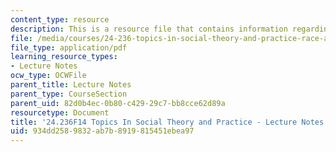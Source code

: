 ```yaml
---
content_type: resource
description: This is a resource file that contains information regarding session 22.
file: /media/courses/24-236-topics-in-social-theory-and-practice-race-and-racism-fall-2014/934dd2589832ab7b8919815451ebea97_MIT24_236F14_Sess22.pdf
file_type: application/pdf
learning_resource_types:
- Lecture Notes
ocw_type: OCWFile
parent_title: Lecture Notes
parent_type: CourseSection
parent_uid: 82d0b4ec-0b80-c429-29c7-bb8cce62d89a
resourcetype: Document
title: '24.236F14 Topics In Social Theory and Practice - Lecture Notes: Cultural Appropriation'
uid: 934dd258-9832-ab7b-8919-815451ebea97
---
```

